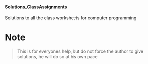 <h4>Solutions_ClassAssignments</h4>
Solutions to all the class worksheets for computer programming

# Note
> This is for everyones help, but do not force the author to give solutions, he will do so at his own pace

